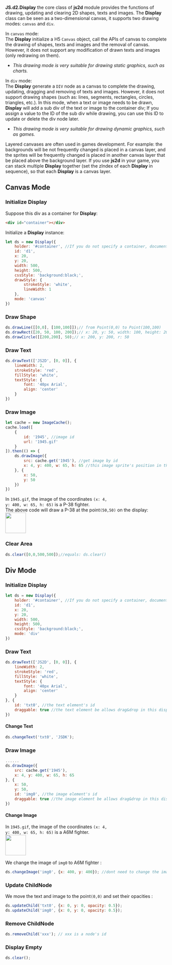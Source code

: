 <b>JS.d2.Display</b> the core class of <b>js2d</b> module provides the functions of drawing, updating and clearing 2D shapes, texts and images.
The <b>Display</b> class can be seen as a two-dimensional canvas, it supports two drawing modes: 
<code>canvas</code> and <code>div</code>.

In <code>canvas</code> mode:<br>
The <b>Display</b> initialize a H5 <code>Canvas</code> object, call the APIs of canvas to complete the drawing of shapes, texts and images and the removal of canvas. However, it does not support any modification of drawn texts and images (only redrawing on them).
* *This drawing mode is very suitable for drawing static graphics, such as charts.*

In <code>div</code> mode:<br>
The <b>Display</b> generate a <code>DIV</code> node as a canvas to complete the drawing, updating, dragging and removing of texts and images. However, it does not support drawing shapes (such as: lines, segments, rectangles, circles, triangles, etc.).
In this mode, when a text or image needs to be drawn, <b>Display</b> will add a sub div of the text or image to the container div; If you assign a value to the ID of the sub div while drawing, you can use this ID to update or delete the div node later.
* *This drawing mode is very suitable for drawing dynamic graphics, such as games.*

Layered canvases are often used in games development. For example: the backgrounds will be not frequently changed is placed in a canvas layer, and the sprites will be frequently changed is placed in another canvas layer that be placed above the background layer.
If you use <b>js2d</b> in your game, you can stack multiple <b>Display</b> together (set the zIndex of each <b>Display</b> in sequence), so that each <b>Display</b> is a canvas layer.

## Canvas Mode

### Initialize Display

Suppose this div as a container for <b>Display</b>:
```html
<div id="container"></div>
```
Initialize a <b>Display</b> instance:
```javascript
let ds = new Display({
    holder: '#container', //If you do not specify a container, document.body will be as the default container
    id: 'd1',
    x: 20,
    y: 20,
    width: 500,
    height: 500,
    cssStyle: 'background:black;',
    drawStyle: {
        strokeStyle: 'white',
        lineWidth: 1
    },
    mode: 'canvas'
})
```

### Draw Shape
```javascript
ds.drawLine([[0,0], [100,100]]);// from Point(0,0) to Point(100,100)
ds.drawRect([20, 50, 100, 200]);// x: 20, y: 50, width: 100, height: 200
ds.drawCircle([[200,200], 50);// x: 200, y: 200, r: 50
```

### Draw Text
```javascript
ds.drawText(['JS2D', [0, 0]], {
    lineWidth: 2,
    strokeStyle: 'red',
    fillStyle: 'white',
    textStyle: {
        font: '40px Arial',
        align: 'center'
    }
})
```

### Draw Image
```javascript
let cache = new ImageCache();
cache.load([
    {
        id: '1945', //image id
        url: '1945.gif'
    }
]).then(() => {
    ds.drawImage({
        src: cache.get('1945'), //get image by id
        x: 4, y: 400, w: 65, h: 65 //this image sprite's position in the gif
    }, {
        x: 50,
        y: 50
    })
})
```
In <code>1945.gif</code>, the image of the coordinates <code>(x: 4, y: 400, w: 65, h: 65)</code> is a P-38 fighter.<br>
The above code will draw a P-38 at the point<code>(50,50)</code> on the display:<br>
<img src="assets/images/p38.png" width="64px" height="64px"/>

### Clear Area
```javascript
ds.clear([0,0,500,500]);//equals: ds.clear()
```

## Div Mode

### Initialize Display
```javascript
let ds = new Display({
    holder: '#container', //If you do not specify a container, document.body will be as the default container
    id: 'd1',
    x: 20,
    y: 20,
    width: 500,
    height: 500,
    cssStyle: 'background:black;',
    mode: 'div'
})
```

### Draw Text
```javascript
ds.drawText(['JS2D', [0, 0]], {
    lineWidth: 2,
    strokeStyle: 'red',
    fillStyle: 'white',
    textStyle: {
        font: '40px Arial',
        align: 'center'
    }
}, {
    id: 'txt0', //the text element's id
    draggable: true //the text element be allows drag&drop in this display
})
```

#### Change Text
```javascript
ds.changeText('txt0', 'JSDK');
```

### Draw Image
```javascript
......
ds.drawImage({
    src: cache.get('1945'),
    x: 4, y: 400, w: 65, h: 65
}, {
    x: 50,
    y: 50,
    id: 'img0', //the image element's id
    draggable: true //the image element be allows drag&drop in this display
})
```

#### Change Image
In <code>1945.gif</code>, the image of the coordinates <code>(x: 4, y: 400, w: 65, h: 65)</code> is a A6M fighter.<br>
<img src="assets/images/a6m.png" width="64px" height="64px"/>

We change the image of <code>img0</code> to A6M fighter :
```javascript
ds.changeImage('img0', {x: 400, y: 400}); //dont need to change the image src, width and height
```         

### Update ChildNode
We move the text and image to the point<code>(0,0)</code> and set their opacities :
```javascript
ds.updateChild('txt0', {x: 0, y: 0, opacity: 0.5});
ds.updateChild('img0', {x: 0, y: 0, opacity: 0.5});
```  

### Remove ChildNode
```javascript
ds.removeChild('xxx'); // xxx is a node's id
```
### Display Empty
```javascript
ds.clear();
```
